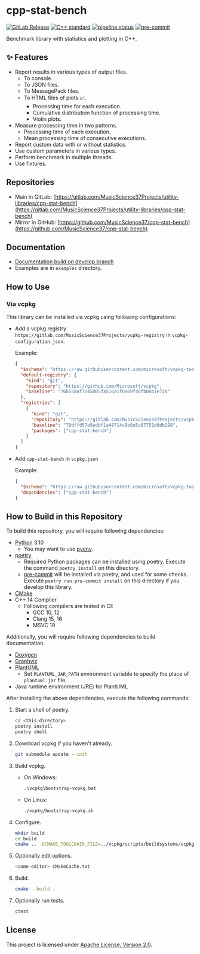 # cpp-stat-bench

[![GitLab Release](https://img.shields.io/gitlab/v/release/32226502?sort=semver)](https://gitlab.com/MusicScience37Projects/utility-libraries/cpp-stat-bench/-/releases)
[![C++ standard](https://img.shields.io/badge/standard-C%2B%2B14-blue?logo=c%2B%2B)](https://en.cppreference.com/w/cpp/compiler_support/14)
[![pipeline status](https://gitlab.com/MusicScience37Projects/utility-libraries/cpp-stat-bench/badges/develop/pipeline.svg)](https://gitlab.com/MusicScience37Projects/utility-libraries/cpp-stat-bench/-/commits/develop)
[![pre-commit](https://img.shields.io/badge/pre--commit-enabled-brightgreen?logo=pre-commit&logoColor=white)](https://github.com/pre-commit/pre-commit)

Benchmark library with statistics and plotting in C++.

## ✨ Features

- Report results in various types of output files.
  - To console.
  - To JSON files.
  - To MessagePack files.
  - To HTML files of plots 📈.
    - Processing time for each execution.
    - Cumulative distribution function of processing time.
    - Violin plots.
- Measure processing time in two patterns.
  - Processing time of each execution.
  - Mean processing time of consecutive executions.
- Report custom data with or without statistics.
- Use custom parameters in various types.
- Perform benchmark in multiple threads.
- Use fixtures.

## Repositories

- Main in GitLab: [https://gitlab.com/MusicScience37Projects/utility-libraries/cpp-stat-bench](https://gitlab.com/MusicScience37Projects/utility-libraries/cpp-stat-bench)
- Mirror in GitHub: [https://github.com/MusicScience37/cpp-stat-bench](https://github.com/MusicScience37/cpp-stat-bench)

## Documentation

- [Documentation build on develop branch](https://cppstatbench.musicscience37.com/)
- Examples are in `examples` directory.

## How to Use

### Via vcpkg

This library can be installed via vcpkg using following configurations:

- Add a vcpkg registry
  `https://gitlab.com/MusicScience37Projects/vcpkg-registry`
  in `vcpkg-configuration.json`.

  Example:

  ```json
  {
    "$schema": "https://raw.githubusercontent.com/microsoft/vcpkg-tool/main/docs/vcpkg-configuration.schema.json",
    "default-registry": {
      "kind": "git",
      "repository": "https://github.com/Microsoft/vcpkg",
      "baseline": "76b55aaf7c45d05fa516a1f6a69f46fb08b1e720"
    },
    "registries": [
      {
        "kind": "git",
        "repository": "https://gitlab.com/MusicScience37Projects/vcpkg-registry",
        "baseline": "70dffd57a5edbf1a48714c8b0a5a07751d0db298",
        "packages": ["cpp-stat-bench"]
      }
    ]
  }
  ```

- Add `cpp-stat-bench` in `vcpkg.json`

  Example:

  ```json
  {
    "$schema": "https://raw.githubusercontent.com/microsoft/vcpkg-tool/main/docs/vcpkg.schema.json",
    "dependencies": ["cpp-stat-bench"]
  }
  ```

## How to Build in this Repository

To build this repository,
you will require following dependencies:

- [Python](https://www.python.org/) 3.10
  - You may want to use [pyenv](https://github.com/pyenv/pyenv).
- [poetry](https://python-poetry.org)
  - Required Python packages can be installed using poetry.
    Execute the command `poetry install` on this directory.
  - [pre-commit](https://pre-commit.com/)
    will be installed via poetry, and used for some checks.
    Execute `poetry run pre-commit install` on this directory
    if you develop this library.
- [CMake](https://cmake.org/)
- C++ 14 Compiler
  - Following compilers are tested in CI:
    - GCC 10, 12
    - Clang 15, 16
    - MSVC 19

Additionally, you will require following dependencies
to build documentation.

- [Doxygen](https://www.doxygen.nl/index.html)
- [Graphviz](https://graphviz.org/)
- [PlantUML](https://plantuml.com)
  - Set `PLANTUML_JAR_PATH` environment variable to specify the place of `plantuml.jar` file.
- Java runtime environment (JRE) for PlantUML

After installing the above dependencies,
execute the following commands:

1. Start a shell of poetry.

   ```bash
   cd <this-directory>
   poetry install
   poetry shell
   ```

2. Download vcpkg if you haven't already.

   ```bash
   git submodule update --init
   ```

3. Build vcpkg.

   - On Windows:

     ```bat
     .\vcpkg\bootstrap-vcpkg.bat
     ```

   - On Linux:

     ```bash
     ./vcpkg/bootstrap-vcpkg.sh
     ```

4. Configure.

   ```bash
   mkdir build
   cd build
   cmake .. -DCMAKE_TOOLCHAIN_FILE=../vcpkg/scripts/buildsystems/vcpkg.cmake
   ```

5. Optionally edit options.

   ```bash
   <some-editor> CMakeCache.txt
   ```

6. Build.

   ```bash
   cmake --build .
   ```

7. Optionally run tests.

   ```bash
   ctest
   ```

## License

This project is licensed under [Apache License, Version 2.0](https://www.apache.org/licenses/LICENSE-2.0).
